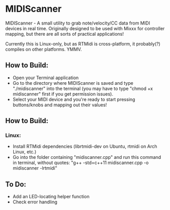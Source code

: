 # MIDIScanner

MIDIScanner - A small utility to grab note/velocity/CC data from MIDI devices in real time. Originally designed to be used with Mixxx for controller mapping, but there are all sorts of practical applications!

Currently this is Linux-only, but as RTMidi is cross-platform, it probably(?) compiles on other platforms. YMMV. 

## How to Build:
- Open your Terminal application
- Go to the directory where MIDIScanner is saved and type "./midiscanner" into the terminal (you may have to type "chmod +x midiscanner" first if you get permission issues).
- Select your MIDI device and you're ready to start pressing buttons/knobs and mapping out their values!

## How to Build:
### Linux:
- Install RTMidi dependencies (librtmidi-dev on Ubuntu, rtmidi on Arch Linux, etc.)
- Go into the folder containing "midiscanner.cpp" and run this command in terminal, without quotes: "g++ -std=c++11 midiscanner.cpp -o midiscanner -lrtmidi"

## To Do:
- Add an LED-locating helper function
- Check error handling
